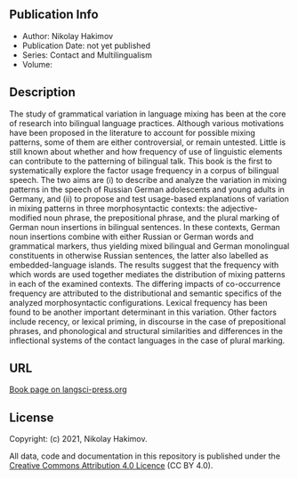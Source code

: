 ## Publication Info

- Author: Nikolay Hakimov
- Publication Date: not yet published
- Series: Contact and Multilingualism
- Volume:

## Description
The study of grammatical variation in language mixing has been at the core of research into bilingual language practices. Although various motivations have been proposed in the literature to account for possible mixing patterns, some of them are either controversial, or remain untested. Little is still known about whether and how frequency of use of linguistic elements can contribute to the patterning of bilingual talk. This book is the first to systematically explore the factor usage frequency in a corpus of bilingual speech. The two aims are (i) to describe and analyze the variation in mixing patterns in the speech of Russian German adolescents and young adults in Germany, and (ii) to propose and test usage-based explanations of variation in mixing patterns in three morphosyntactic contexts: the adjective-modified noun phrase, the prepositional phrase, and the plural marking of German noun insertions in bilingual sentences. In these contexts, German noun insertions combine with either Russian or German words and grammatical markers, thus yielding mixed bilingual and German monolingual constituents in otherwise Russian sentences, the latter also labelled as embedded-language islands. The results suggest that the frequency with which words are used together mediates the distribution of mixing patterns in each of the examined contexts. The differing impacts of co-occurrence frequency are attributed to the distributional and semantic specifics of the analyzed morphosyntactic configurations. Lexical frequency has been found to be another important determinant in this variation. Other factors include recency, or lexical priming, in discourse in the case of prepositional phrases, and phonological and structural similarities and differences in the inflectional systems of the contact languages in the case of plural marking.

## URL

[Book page on langsci-press.org](http://langsci-press.org/catalog/book/289)


## License

Copyright: (c) 2021, Nikolay Hakimov.

All data, code and documentation in this repository is published under the
[Creative Commons Attribution 4.0 Licence](http://creativecommons.org/licenses/by/4.0/)
(CC BY 4.0).
